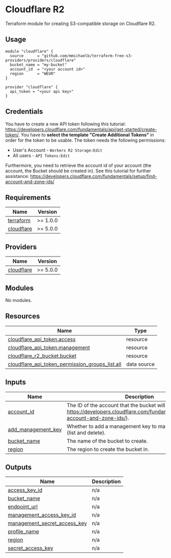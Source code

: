 # Cloudflare R2

Terraform module for creating S3-compatible storage on Cloudflare R2.

## Usage

```hcl
module "cloudflare" {
  source      = "github.com/mmichaelb/terraform-free-s3-providers/providers/cloudflare"
  bucket_name = "my-bucket"
  account_id  = "<your account id>"
  region      = "WEUR"
}

provider "cloudflare" {
  api_token = "<your api key>"
}
```

## Credentials

You have to create a new API token following this tutorial: https://developers.cloudflare.com/fundamentals/api/get-started/create-token/. You have to **select the template "Create Additional Tokens"** in order for the token to be usable. The token needs the following permissions:

* User's Account - `Workers R2 Storage:Edit`
* All users - `API Tokens:Edit`

Furthermore, you need to retrieve the account id of your account (the account, the Bucket should be created in). See this tutorial for further assistance: https://developers.cloudflare.com/fundamentals/setup/find-account-and-zone-ids/

<!-- BEGIN_TF_DOCS -->
## Requirements

| Name | Version |
|------|---------|
| <a name="requirement_terraform"></a> [terraform](#requirement\_terraform) | >= 1.0.0 |
| <a name="requirement_cloudflare"></a> [cloudflare](#requirement\_cloudflare) | >= 5.0.0 |

## Providers

| Name | Version |
|------|---------|
| <a name="provider_cloudflare"></a> [cloudflare](#provider\_cloudflare) | >= 5.0.0 |

## Modules

No modules.

## Resources

| Name | Type |
|------|------|
| [cloudflare_api_token.access](https://registry.terraform.io/providers/cloudflare/cloudflare/latest/docs/resources/api_token) | resource |
| [cloudflare_api_token.management](https://registry.terraform.io/providers/cloudflare/cloudflare/latest/docs/resources/api_token) | resource |
| [cloudflare_r2_bucket.bucket](https://registry.terraform.io/providers/cloudflare/cloudflare/latest/docs/resources/r2_bucket) | resource |
| [cloudflare_api_token_permission_groups_list.all](https://registry.terraform.io/providers/cloudflare/cloudflare/latest/docs/data-sources/api_token_permission_groups_list) | data source |

## Inputs

| Name | Description | Type | Default | Required |
|------|-------------|------|---------|:--------:|
| <a name="input_account_id"></a> [account\_id](#input\_account\_id) | The ID of the account that the bucket will be created in (see https://developers.cloudflare.com/fundamentals/setup/find-account-and-zone-ids/). | `string` | n/a | yes |
| <a name="input_add_management_key"></a> [add\_management\_key](#input\_add\_management\_key) | Whether to add a management key to manage the bucket (list and delete). | `bool` | `false` | no |
| <a name="input_bucket_name"></a> [bucket\_name](#input\_bucket\_name) | The name of the bucket to create. | `string` | n/a | yes |
| <a name="input_region"></a> [region](#input\_region) | The region to create the bucket in. | `string` | n/a | yes |

## Outputs

| Name | Description |
|------|-------------|
| <a name="output_access_key_id"></a> [access\_key\_id](#output\_access\_key\_id) | n/a |
| <a name="output_bucket_name"></a> [bucket\_name](#output\_bucket\_name) | n/a |
| <a name="output_endpoint_url"></a> [endpoint\_url](#output\_endpoint\_url) | n/a |
| <a name="output_management_access_key_id"></a> [management\_access\_key\_id](#output\_management\_access\_key\_id) | n/a |
| <a name="output_management_secret_access_key"></a> [management\_secret\_access\_key](#output\_management\_secret\_access\_key) | n/a |
| <a name="output_profile_name"></a> [profile\_name](#output\_profile\_name) | n/a |
| <a name="output_region"></a> [region](#output\_region) | n/a |
| <a name="output_secret_access_key"></a> [secret\_access\_key](#output\_secret\_access\_key) | n/a |
<!-- END_TF_DOCS -->
